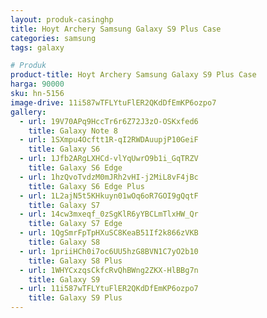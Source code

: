 ```yaml
---
layout: produk-casinghp
title: Hoyt Archery Samsung Galaxy S9 Plus Case
categories: samsung
tags: galaxy

# Produk
product-title: Hoyt Archery Samsung Galaxy S9 Plus Case
harga: 90000
sku: hn-5156
image-drive: 11i587wTFLYtuFlER2QKdDfEmKP6ozpo7
gallery:
  - url: 19V70APq9HccTr6r6Z72J3zO-OSKxfed6
    title: Galaxy Note 8
  - url: 1SXmpu4Ocftt1R-qI2RWDAuupjP10GeiF
    title: Galaxy S6
  - url: 1Jfb2ARgLXHCd-vlYqUwrO9b1i_GqTRZV
    title: Galaxy S6 Edge
  - url: 1hzQvoTvdzM0mJRh2vHI-j2MiL8vF4jBc
    title: Galaxy S6 Edge Plus
  - url: 1L2ajN5t5KHkuyn01wOq6oR7GOI9gQqtF
    title: Galaxy S7
  - url: 14cw3mxeqf_0zSgKlR6yYBCLmTlxHW_Qr
    title: Galaxy S7 Edge
  - url: 1QgSmrFpTpHXuSC8KeaB51If2k866zVKB
    title: Galaxy S8
  - url: 1priiHCh0i7oc6UU5hzG8BVN1C7yO2b10
    title: Galaxy S8 Plus
  - url: 1WHYCxzqsCkfcRvQhBWng2ZKX-HlBBg7n
    title: Galaxy S9
  - url: 11i587wTFLYtuFlER2QKdDfEmKP6ozpo7
    title: Galaxy S9 Plus
---
```

